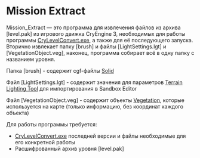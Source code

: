 # Mission Extract

Mission_Extract — это программа для извлечения файлов из архива \[level.pak\] из игрового движка CryEngine 3, необходимых для работы программы [CryLevelConvert.exe](https://github.com/prophetl33t/CryLevelConvert), а также для её последующего запуска. Вторично извлекает папку \[brush\] и файлы \[LightSettings.lgt\] и \[VegetationObject.veg\], наконец, программа собирает всё в одну папку с названием уровня.

Папка \[brush\] - содержит cgf-файлы [Solid](https://www.cryengine.com/docs/static/engines/cryengine-3/categories/1114113/pages/1048697)

Файл \[LightSettings.lgt\] - содержит значения для параметров [Terrain Lighting Tool](https://www.cryengine.com/docs/static/engines/cryengine-3/categories/1114113/pages/1048741) для импортирования в Sandbox Editor

Файл \[VegetationObject.veg\] - содержит объекты [Vegetation](https://www.cryengine.com/docs/static/engines/cryengine-3/categories/1114113/pages/1310884), которые используется на карте (только информацию, без координат каждого объекта)

Для работы программы требуется:
- [CryLevelConvert.exe](https://github.com/prophetl33t/CryLevelConvert) последней версии и файлы необходимые для его конкретной работы
- Расшифрованный архив уровня \[level.pak\]
